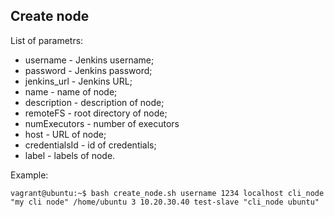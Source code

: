 ## Create node
List of parametrs:
- username - Jenkins username;
- password - Jenkins password;
- jenkins_url - Jenkins URL;
- name - name of node;
- description - description of node;
- remoteFS - root directory of node;
- numExecutors - number of executors
- host - URL of node;
- credentialsId - id of credentials;
- label - labels of node.

Example:
```
vagrant@ubuntu:~$ bash create_node.sh username 1234 localhost cli_node "my cli node" /home/ubuntu 3 10.20.30.40 test-slave "cli_node ubuntu"
```
